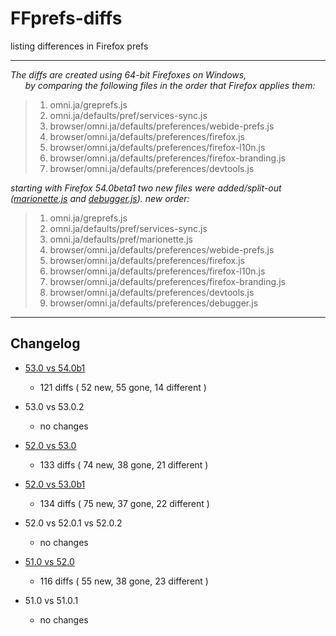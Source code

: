 # FFprefs-diffs
listing differences in Firefox prefs

___

_The diffs are created using 64-bit Firefoxes on Windows,  
&nbsp;&nbsp;&nbsp;&nbsp;&nbsp;&nbsp;by comparing the following files in the order that Firefox applies them:_

> 1. omni.ja/greprefs.js
> 2. omni.ja/defaults/pref/services-sync.js
> 3. browser/omni.ja/defaults/preferences/webide-prefs.js
> 4. browser/omni.ja/defaults/preferences/firefox.js
> 5. browser/omni.ja/defaults/preferences/firefox-l10n.js
> 6. browser/omni.ja/defaults/preferences/firefox-branding.js
> 7. browser/omni.ja/defaults/preferences/devtools.js

_starting with Firefox 54.0beta1 two new files were added/split-out ([marionette.js](https://bugzilla.mozilla.org/show_bug.cgi?id=1350887) and [debugger.js](https://bugzilla.mozilla.org/show_bug.cgi?id=1328693)). new order:_

> 1. omni.ja/greprefs.js
> 2. omni.ja/defaults/pref/services-sync.js
> 3. omni.ja/defaults/pref/marionette.js
> 4. browser/omni.ja/defaults/preferences/webide-prefs.js
> 5. browser/omni.ja/defaults/preferences/firefox.js
> 6. browser/omni.ja/defaults/preferences/firefox-l10n.js
> 7. browser/omni.ja/defaults/preferences/firefox-branding.js
> 8. browser/omni.ja/defaults/preferences/devtools.js
> 9. browser/omni.ja/defaults/preferences/debugger.js
___

## Changelog

* [53.0 vs 54.0b1](https://github.com/earthlng/FFprefs-diffs/blob/master/diff-v53.0-vs-v54.0b1.log.js "53.0 vs 54.0b1")
  * 121 diffs ( 52 new, 55 gone, 14 different )

* 53.0 vs 53.0.2
  * no changes

* [52.0 vs 53.0](https://github.com/earthlng/FFprefs-diffs/blob/master/diff-v52.0-vs-v53.0.log.js "52.0 vs 53.0")
  * 133 diffs ( 74 new, 38 gone, 21 different )

* [52.0 vs 53.0b1](https://github.com/earthlng/FFprefs-diffs/blob/master/diff-v52.0-vs-v53.0b1.log.js "52.0 vs 53.0b1")
  * 134 diffs ( 75 new, 37 gone, 22 different )

* 52.0 vs 52.0.1 vs 52.0.2
  * no changes

* [51.0 vs 52.0](https://github.com/earthlng/FFprefs-diffs/blob/master/diff-v51.0-vs-v52.0.log.js "51.0 vs 52.0")
  * 116 diffs ( 55 new, 38 gone, 23 different )

* 51.0 vs 51.0.1
  * no changes

